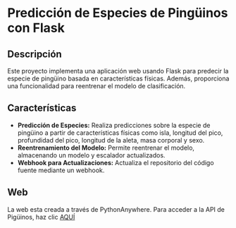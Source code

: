 # Predicción de Especies de Pingüinos con Flask

## Descripción

Este proyecto implementa una aplicación web usando Flask para predecir la especie de pingüino basada en características físicas. Además, proporciona una funcionalidad para reentrenar el modelo de clasificación.

## Características

- **Predicción de Especies:** Realiza predicciones sobre la especie de pingüino a partir de características físicas como isla, longitud del pico, profundidad del pico, longitud de la aleta, masa corporal y sexo.
- **Reentrenamiento del Modelo:** Permite reentrenar el modelo, almacenando un modelo y escalador actualizados.
- **Webhook para Actualizaciones:** Actualiza el repositorio del código fuente mediante un webhook.

## Web

La web esta creada a través de PythonAnywhere. Para acceder a la API de Pigüinos, haz clic [AQUÍ](https://findecurso.pythonanywhere.com/)